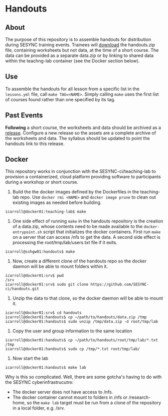 # Handouts

## About

The purpose of this repository is to assemble handouts for distribution during SESYNC training events. Trainees will [download] the handouts.zip file, containing worksheets but not data, at the time of a short course. The data
can be provided as a separate data.zip or by linking to shared data within the teachng-lab container (see the Docker section below).

## Use

To assemble the handouts for all lesson from a specific list in the `lessons.yml` file, call `make TAG=<NAME>`. Simply calling `make` uses the first list of courses found rather than one specified by its tag.

## Past Events

**Following** a short course, the worksheets and data should be archived as a [release]. Configure a new release so the assets are a complete archive of the worksheets and data. The syllabus should be updated to point the handouts link to this release.

[release]: ../../releases
[download]: ../../archive/latest.zip

## Docker

This repository works in conjunction with the SESYNC-ci/teaching-lab to provision a containerized, cloud platform providing software to participants during a workshop or short course.

1. Build the the docker images defined by the Dockerfiles in the teaching-lab repo. Use `docker rmi <NAME>` and `docker image prune` to clean out existing images as needed before building.
```
icarroll@docker01:teaching-lab$ make 
```
1. One side effect of running `make` in the handouts repository is the creation of a data.zip, whose contents need to be made available to the `docker-entrypoint.sh` script
that initializes the docker containers. First run `make` on a server that can access /nfs to get the data. A second side effect is processing the root/tmp/lab/users.txt file
if it exits.
```
icarroll@sshgw01:handouts$ make
```
1. Now, create a different clone of the handouts repo so the docker daemon will be able to mount folders within it.
```
icarroll@docker01:srv$ pwd
/srv
icarroll@docker01:srv$ sudo git clone https://github.com/SESYNC-ci/handouts.git
```
1. Unzip the data to that clone, so the docker daemon will be able to mount it.
```
icarroll@docker01:srv$ cd handouts
icarroll@docker01:handouts$ cp ~/path/to/handouts/data.zip /tmp
icarroll@docker01:handouts$ sudo unzip /tmp/data.zip -d root/tmp/lab
```
1. Copy the user and group information to the same location
```
icarroll@docker01:handouts$ cp ~/path/to/handouts/root/tmp/lab/*.txt /tmp
icarroll@docker01:handouts$ sudo cp /tmp/*.txt root/tmp/lab/
```
1. Now start the lab
```
icarroll@docker01:handouts$ make lab
```

Why is this so complicated. Well, there are some gotcha's having to do with the SESYNC cyberinfrastrucutre:
- The docker server does not have access to /nfs.
- The docker container cannot mount to folders in  /nfs or /research-home, so the `make lab` target must be run from a clone of the repository in a local folder, e.g. /srv.
